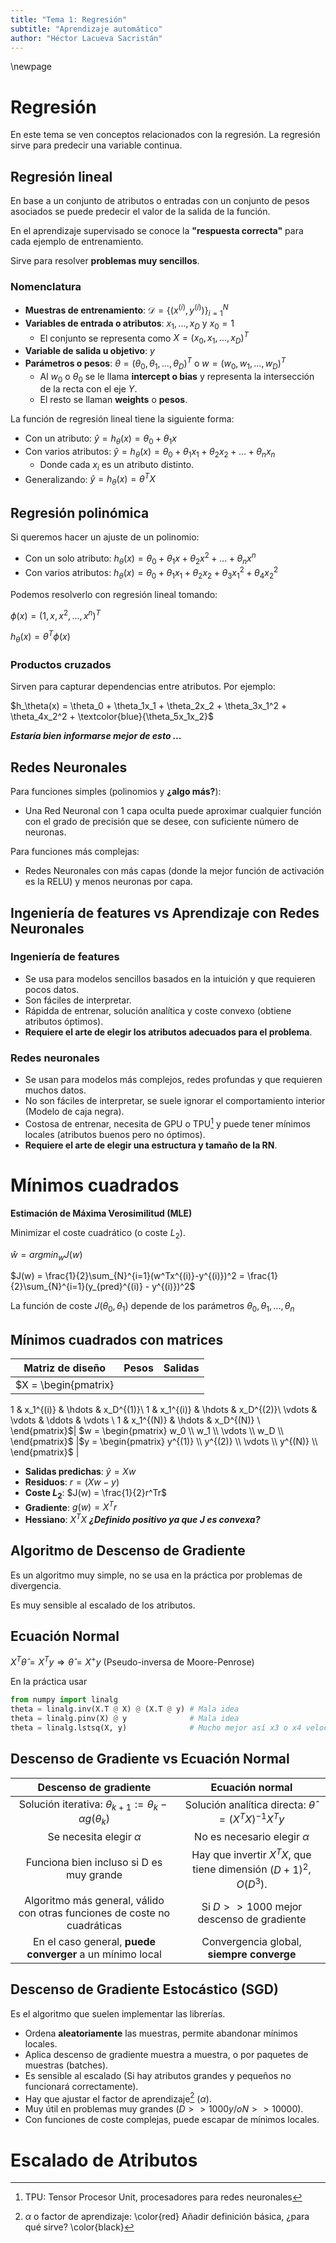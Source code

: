 ```yaml
---
title: "Tema 1: Regresión"
subtitle: "Aprendizaje automático"
author: "Héctor Lacueva Sacristán"
---
```


\newpage


# Regresión
En este tema se ven conceptos relacionados con la regresión.
La regresión sirve para predecir una variable continua.

## Regresión lineal

En base a un conjunto de atributos o entradas con un conjunto de pesos asociados se puede predecir el valor de la salida de la función.

En el aprendizaje supervisado se conoce la **"respuesta correcta"** para cada ejemplo de entrenamiento.

Sirve para resolver **problemas muy sencillos**.

### Nomenclatura

- **Muestras de entrenamiento**: $\mathcal{D} = \{(x^{(i)}, y^{(i)})\}_{i=1}^{N}$
- **Variables de entrada o atributos**: $x_1, ..., x_D$ y $x_0 = 1$
  - El conjunto se representa como $X = (x_0, x_1, ..., x_D)^T$
- **Variable de salida u objetivo**: $y$
- **Parámetros o pesos**: $\theta = (\theta_0, \theta_1, ..., \theta_D)^T$ o $w = (w_0, w_1, ..., w_D)^T$
  - Al $w_0$ o $\theta_0$ se le llama **intercept o bias** y representa la intersección de la recta con el eje $Y$.
  - El resto se llaman **weights** o **pesos**.

La función de regresión lineal tiene la siguiente forma:

- Con un atributo: $\hat{y} = h_{\theta}(x) = \theta_{0} + \theta_{1}x$
- Con varios atributos: $\hat{y} = h_{\theta}(x) = \theta_{0} + \theta_{1}x_{1} + \theta_{2}x_{2} + ... + \theta_{n}x_{n}$
  - Donde cada $x_{i}$ es un atributo distinto.
- Generalizando: $\hat{y} = h_{\theta}(x) = \theta^{T}X$

## Regresión polinómica

Si queremos hacer un ajuste de un polinomio:

- Con un solo atributo: $h_{\theta}(x) = \theta_{0} + \theta_{1}x + \theta_{2}x^2 + ... + \theta_{n}x^n$
- Con varios atributos: $h_\theta(x) = \theta_0 + \theta_1x_1 + \theta_2x_2 + \theta_3x_1^2 + \theta_4x_2^2$

Podemos resolverlo con regresión lineal tomando:

$\phi(x) = (1, x, x^2, ..., x^n)^T$

$h_\theta(x) = \theta^T\phi(x)$

### Productos cruzados

Sirven para capturar dependencias entre atributos. Por ejemplo:

$h_\theta(x) = \theta_0 + \theta_1x_1 + \theta_2x_2 + \theta_3x_1^2 + \theta_4x_2^2 + \textcolor{blue}{\theta_5x_1x_2}$

_**Estaría bien informarse mejor de esto ...**_


## Redes Neuronales

Para funciones simples (polinomios y **¿algo más?**):

- Una Red Neuronal con 1 capa oculta puede aproximar cualquier función con el grado de precisión que se desee, con suficiente número de neuronas.

Para funciones más complejas:

- Redes Neuronales con más capas (donde la mejor función de activación es la RELU) y menos neuronas por capa.

## Ingeniería de features vs Aprendizaje con Redes Neuronales

### Ingeniería de features

- Se usa para modelos sencillos basados en la intuición y que requieren pocos datos.
- Son fáciles de interpretar.
- Rápidda de entrenar, solución analítica y coste convexo (obtiene atributos óptimos).
- **Requiere el arte de elegir los atributos adecuados para el problema**.

### Redes neuronales

- Se usan para modelos más complejos, redes profundas y que requieren muchos datos.
- No son fáciles de interpretar, se suele ignorar el comportamiento interior (Modelo de caja negra).
- Costosa de entrenar, necesita de GPU o TPU[^1] y puede tener mínimos locales (atributos buenos pero no óptimos).
- **Requiere el arte de elegir una estructura y tamaño de la RN**.

[^1]: TPU: Tensor Procesor Unit, procesadores para redes neuronales

# Mínimos cuadrados

**Estimación de Máxima Verosimilitud (MLE)**

Minimizar el coste cuadrático (o coste $L_2$).

$\hat{w} = argmin_{w} J(w)$

$J(w) = \frac{1}{2}\sum_{N}^{i=1}(w^Tx^{(i)}-y^{(i)})^2 = \frac{1}{2}\sum_{N}^{i=1}(y_{pred}^{(i)} - y^{(i)})^2$

La función de coste $J(\theta_0, \theta_1)$ depende de los parámetros $\theta_0, \theta_1, ..., \theta_n$

## Mínimos cuadrados con matrices

|Matriz de diseño|Pesos|Salidas|
|:-:|:-:|:-:|
|$X = \begin{pmatrix}
 1 & x_1^{(i)} & \hdots & x_D^{(1)}\\
 1 & x_1^{(i)} & \hdots & x_D^{(2)}\\
 \vdots & \vdots & \ddots & \vdots \\
 1 & x_1^{(N)} & \hdots & x_D^{(N)} \\
\end{pmatrix}$| $w = \begin{pmatrix}
w_0 \\
w_1 \\
\vdots \\
w_D \\
\end{pmatrix}$ |$y = \begin{pmatrix}
y^{(1)} \\
y^{(2)} \\
\vdots \\
y^{(N)} \\
\end{pmatrix}$ |


- **Salidas predichas**: $\hat{y} = Xw$
- **Residuos**: $r = (Xw - y)$
- **Coste $L_2$**: $J(w) = \frac{1}{2}r^Tr$
- **Gradiente**: $g(w) = X^Tr$
- **Hessiano**: $X^TX$ _**¿Definido positivo ya que J es convexa?**_

## Algoritmo de Descenso de Gradiente

Es un algoritmo muy simple, no se usa en la práctica por problemas de divergencia.

Es muy sensible al escalado de los atributos.

## Ecuación Normal

$X^T\hat{\theta} = X^Ty \Rightarrow \hat{\theta} = X^+y \text{   (Pseudo-inversa de Moore-Penrose)}$

En la práctica usar

```python
from numpy import linalg
theta = linalg.inv(X.T @ X) @ (X.T @ y) # Mala idea
theta = linalg.pinv(X) @ y              # Mala idea
theta = linalg.lstsq(X, y)              # Mucho mejor así x3 o x4 velocidad

```

## Descenso de Gradiente vs Ecuación Normal

|**Descenso de gradiente**|**Ecuación normal**|
|:-:|:-:|
|Solución iterativa: $\theta_{k+1} := \theta_k - \alpha g(\theta_k)$| Solución analítica directa: $\hat{\theta} = (X^TX)^{-1}X^Ty$|
|Se necesita elegir $\alpha$|No es necesario elegir $\alpha$|
|Funciona bien incluso si D es muy grande| Hay que invertir $X^TX$, que tiene dimensión $(D+1)^2$, $O(D^3)$.|
|Algoritmo más general, válido con otras funciones de coste no cuadráticas|Si $D >> 1000$ mejor descenso de gradiente|
|En el caso general, **puede converger** a un mínimo local|Convergencia global, **siempre converge**|


## Descenso de Gradiente Estocástico (SGD)

Es el algoritmo que suelen implementar las librerías.

- Ordena **aleatoriamente** las muestras, permite abandonar mínimos locales.
- Aplica descenso de gradiente muestra a muestra, o por paquetes de muestras (batches).
- Es sensible al escalado (Si hay atributos grandes y pequeños no funcionará correctamente).
- Hay que ajustar el factor de aprendizaje[^2] $(\alpha)$.
- Muy útil en problemas muy grandes ($D >> 1000 y/o N >> 10000$).
- Con funciones de coste complejas, puede escapar de mínimos locales.

[^2]: $\alpha$ o factor de aprendizaje: \color{red} Añadir definición básica, ¿para qué sirve? \color{black}

# Escalado de Atributos









